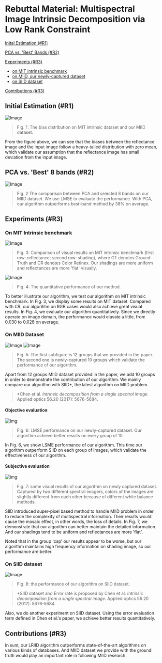 # Rebuttal Material: Multispectral Image Intrinsic Decomposition via Low Rank Constraint

[Inital Estimation (#R1)](#init)

[PCA vs. 'Best' Bands (#R2)](#lr)

[Experiments (#R3)](#mit)
* [on MIT intrinsic benchmark](#mit)
* [on MIID, our newly-captured dataset](#miid)
* [on SIID dataset](#siid)

[Contributions (#R3)](#contri)

## <span id="init">Initial Estimation (#R1)</span>
![Image](https://farm5.staticflickr.com/4721/26045732858_1133701b2c_b.jpg)
> Fig. 1: The bias distribution on MIT intrinsic dataset and our MIID dataset.

From the figure above, we can see that the biases between the reflectance image and the input image follow a heavy-tailed distribution with zero mean, which validate our assumption that the reflectance image has small deviation from the input image.

## <span id="lr">PCA vs. 'Best' 8 bands (#R2)</span>
![Image](https://farm5.staticflickr.com/4701/26047528898_29a16acf4f_h.jpg)
> Fig. 2 The comparison between PCA and selected 8 bands on our MIID dataset. We use LMSE to evaluate the performance. With PCA, our algorithm outperforms best-band method by 38% on average.

## <span id="mit">Experiments (#R3)</span>

### <span id="mit">On MIT Intrinsic benchmark</span>
![Image](https://farm5.staticflickr.com/4661/25054435737_e75143eff6_k.jpg)
> Fig. 3: Comparison of visual results on MIT intrinsic benchmark (first row: reflectance; second row: shading), where GT denotes Ground Truth and CR denotes Color Retinex. Our shadings are more uniform and reflectances are more 'flat' visually.

![Image](https://farm5.staticflickr.com/4714/25049103807_9b4d41bcf9_h.jpg)
> Fig. 4: The quantitative performance of our method. 

To better illustrate our algorithm, we test our algorithm on MIT intrinsic benchmark. In Fig. 3, we display some results on MIT dataset. Compared with CR, our algorihtm on RGB cases would also achieve great visual results. In Fig. 4, we evaluate our algorithm quantitatively. Since we directly operate on image domain, the performance would elavate a little, from 0.030 to 0.028 on average.

### <span id="miid">On MIID Dataset</span>
![Image](https://farm5.staticflickr.com/4704/39918684321_42faa1c719_k.jpg)
![Image](https://farm5.staticflickr.com/4761/39019998775_fa2a84c34a_k.jpg)
> Fig. 5: The first subfigure is 12 groups that we provided in the paper. The second one is newly-captured 10 groups which validate the performance of our algorithm.

Apart from 12 groups MIID dataset provided in the paper, we add 10 groups in order to demonstrate the contribution of our algorithm. We mainly compare our algorithm with SIID*, the latest algorithm on MIID problem.

> *Chen et al. _Intrinsic decomposition from a single spectral image._ Applied optics 56.20 (2017): 5676-5684.

#### Objective evaluation
![img](https://farm5.staticflickr.com/4743/39022043025_103a809018_b.jpg)
> Fig. 6: LMSE performance on our newly-captured dataset. Our algorithm achieve better results on every group of 10.

In Fig. 6, we show LSME performance of our algorithm. This time our algorithm outperform SIID on each group of images, which validate the effectiveness of our algorithm.

#### Subjective evaluation
![img](https://farm5.staticflickr.com/4696/26053463288_399a38a241_k.jpg)
> Fig. 7: some visual results of our algorithm on newly captured dataset. Captured by two different spectral imagers, colors of the images are slightly different from each other because of different white balance methods.

SIID introduced super-pixel based method to handle MIID problem in order to reduce the complexity of multispectral information. Their results would cause the mosaic effect, in other words, the loss of details. In Fig. 7, we demonstrate that our algorithm can better maintain the detailed information. And our shadings tend to be uniform and reflectances are more 'flat'.

Noted that in the group 'cap' our results appear to be worse, but our algorithm maintains high frequency information on shading image, so our performance are better.

### <span id="siid">On SIID dataset</span>
![Image](https://farm5.staticflickr.com/4611/28140381309_f9179756b9_b.jpg)
> Fig. 8: the performance of our algorithm on SIID dataset. 

> *SIID dataset and Error rate is proposed by Chen et al. _Intrinsic decomposition from a single spectral image._ Applied optics 56.20 (2017): 5676-5684.

Also, we do another experiment on SIID dataset. Using the error evaluation term defined in Chen et al.'s paper, we achieve better results quantitatively.

## <span id='contri'>Contributions (#R3)</span>
In sum, our LRIID algorithm outperforms state-of-the-art algorithms on various kinds of databases. And MIID dataset we provide with the ground truth would play an important role in following MIID research.
